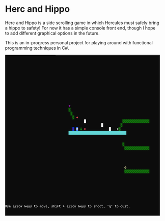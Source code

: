 # Herc and Hippo
Herc and Hippo is a side scrolling game in which Hercules must safely bring a hippo to safety!
For now it has a simple console front end, though I hope to add different graphical options in the future.

This is an in-progress personal project for playing around with functional programming techniques in C#.

![Demo level](https://github.com/majadirks/HercAndHippo2023/blob/master/img/HercAndHippoDemo.gif?raw=true)
